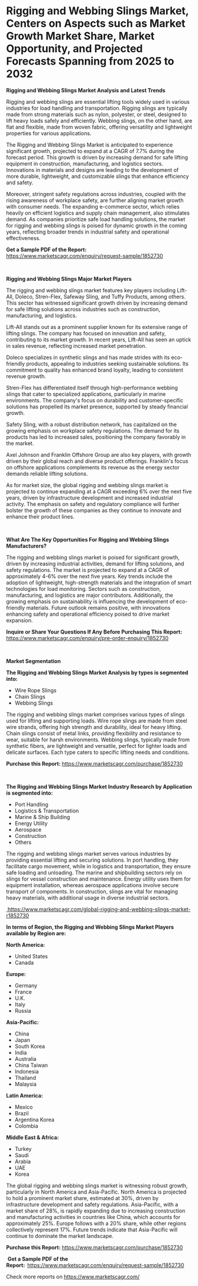 <p><h1>Rigging and Webbing Slings Market, Centers on Aspects such as Market Growth Market Share, Market Opportunity, and Projected Forecasts Spanning from 2025 to 2032</h1></p><p><strong>Rigging and Webbing Slings Market Analysis and Latest Trends</strong></p>
<p><p>Rigging and webbing slings are essential lifting tools widely used in various industries for load handling and transportation. Rigging slings are typically made from strong materials such as nylon, polyester, or steel, designed to lift heavy loads safely and efficiently. Webbing slings, on the other hand, are flat and flexible, made from woven fabric, offering versatility and lightweight properties for various applications.</p><p>The Rigging and Webbing Slings Market is anticipated to experience significant growth, projected to expand at a CAGR of 7.7% during the forecast period. This growth is driven by increasing demand for safe lifting equipment in construction, manufacturing, and logistics sectors. Innovations in materials and designs are leading to the development of more durable, lightweight, and customizable slings that enhance efficiency and safety.</p><p>Moreover, stringent safety regulations across industries, coupled with the rising awareness of workplace safety, are further aligning market growth with consumer needs. The expanding e-commerce sector, which relies heavily on efficient logistics and supply chain management, also stimulates demand. As companies prioritize safe load handling solutions, the market for rigging and webbing slings is poised for dynamic growth in the coming years, reflecting broader trends in industrial safety and operational effectiveness.</p></p>
<p><strong>Get a Sample PDF of the Report:&nbsp;</strong> <a href="https://www.marketscagr.com/enquiry/request-sample/1852730?utm_campaign=3448&utm_medium=2&utm_source=Github&utm_content=ia&utm_term=03042025&utm_id=rigging-and-webbing-slings">https://www.marketscagr.com/enquiry/request-sample/1852730</a></p>
<p>&nbsp;</p>
<p><strong>Rigging and Webbing Slings Major Market Players</strong></p>
<p><p>The rigging and webbing slings market features key players including Lift-All, Doleco, Stren-Flex, Safeway Sling, and Tuffy Products, among others. This sector has witnessed significant growth driven by increasing demand for safe lifting solutions across industries such as construction, manufacturing, and logistics.</p><p>Lift-All stands out as a prominent supplier known for its extensive range of lifting slings. The company has focused on innovation and safety, contributing to its market growth. In recent years, Lift-All has seen an uptick in sales revenue, reflecting increased market penetration.</p><p>Doleco specializes in synthetic slings and has made strides with its eco-friendly products, appealing to industries seeking sustainable solutions. Its commitment to quality has enhanced brand loyalty, leading to consistent revenue growth.</p><p>Stren-Flex has differentiated itself through high-performance webbing slings that cater to specialized applications, particularly in marine environments. The company's focus on durability and customer-specific solutions has propelled its market presence, supported by steady financial growth.</p><p>Safety Sling, with a robust distribution network, has capitalized on the growing emphasis on workplace safety regulations. The demand for its products has led to increased sales, positioning the company favorably in the market.</p><p>Axel Johnson and Franklin Offshore Group are also key players, with growth driven by their global reach and diverse product offerings. Franklin's focus on offshore applications complements its revenue as the energy sector demands reliable lifting solutions.</p><p>As for market size, the global rigging and webbing slings market is projected to continue expanding at a CAGR exceeding 6% over the next five years, driven by infrastructure development and increased industrial activity. The emphasis on safety and regulatory compliance will further bolster the growth of these companies as they continue to innovate and enhance their product lines.</p></p>
<p>&nbsp;</p>
<p><strong>What Are The Key Opportunities For Rigging and Webbing Slings Manufacturers?</strong></p>
<p><p>The rigging and webbing slings market is poised for significant growth, driven by increasing industrial activities, demand for lifting solutions, and safety regulations. The market is projected to expand at a CAGR of approximately 4-6% over the next five years. Key trends include the adoption of lightweight, high-strength materials and the integration of smart technologies for load monitoring. Sectors such as construction, manufacturing, and logistics are major contributors. Additionally, the growing emphasis on sustainability is influencing the development of eco-friendly materials. Future outlook remains positive, with innovations enhancing safety and operational efficiency poised to drive market expansion.</p></p>
<p><strong>Inquire or Share Your Questions If Any Before Purchasing This Report:</strong> <a href="https://www.marketscagr.com/enquiry/pre-order-enquiry/1852730?utm_campaign=3448&utm_medium=2&utm_source=Github&utm_content=ia&utm_term=03042025&utm_id=rigging-and-webbing-slings">https://www.marketscagr.com/enquiry/pre-order-enquiry/1852730</a></p>
<p>&nbsp;</p>
<p><strong>Market Segmentation</strong></p>
<p><strong>The Rigging and Webbing Slings Market Analysis by types is segmented into:</strong></p>
<p><ul><li>Wire Rope Slings</li><li>Chain Slings</li><li>Webbing Slings</li></ul></p>
<p><p>The rigging and webbing slings market comprises various types of slings used for lifting and supporting loads. Wire rope slings are made from steel wire strands, offering high strength and durability, ideal for heavy lifting. Chain slings consist of metal links, providing flexibility and resistance to wear, suitable for harsh environments. Webbing slings, typically made from synthetic fibers, are lightweight and versatile, perfect for lighter loads and delicate surfaces. Each type caters to specific lifting needs and conditions.</p></p>
<p><strong>Purchase this Report:&nbsp;</strong><a href="https://www.marketscagr.com/purchase/1852730?utm_campaign=3448&utm_medium=2&utm_source=Github&utm_content=ia&utm_term=03042025&utm_id=rigging-and-webbing-slings">https://www.marketscagr.com/purchase/1852730</a></p>
<p>&nbsp;</p>
<p><strong>The Rigging and Webbing Slings Market Industry Research by Application is segmented into:</strong></p>
<p><ul><li>Port Handling</li><li>Logistics & Transportation</li><li>Marine & Ship Building</li><li>Energy Utility</li><li>Aerospace</li><li>Construction</li><li>Others</li></ul></p>
<p><p>The rigging and webbing slings market serves various industries by providing essential lifting and securing solutions. In port handling, they facilitate cargo movement, while in logistics and transportation, they ensure safe loading and unloading. The marine and shipbuilding sectors rely on slings for vessel construction and maintenance. Energy utility uses them for equipment installation, whereas aerospace applications involve secure transport of components. In construction, slings are vital for managing heavy materials, with additional usage in diverse industrial sectors.</p></p>
<p><a href="https://www.marketscagr.com/global-rigging-and-webbing-slings-market-r1852730?utm_campaign=3448&utm_medium=2&utm_source=Github&utm_content=ia&utm_term=03042025&utm_id=rigging-and-webbing-slings">&nbsp;https://www.marketscagr.com/global-rigging-and-webbing-slings-market-r1852730</a></p>
<p><strong>In terms of Region, the Rigging and Webbing Slings Market Players available by Region are:</strong></p>
<p>
    <p> <strong> North America: </strong>
        <ul>
            <li>United States</li>
            <li>Canada</li>
        </ul>
        </p> 
    <p> <strong> Europe: </strong>
        <ul>
            <li>Germany</li>
            <li>France</li>
            <li>U.K.</li>
            <li>Italy</li>
            <li>Russia</li>
        </ul>
        </p> 
    <p> <strong> Asia-Pacific: </strong>
        <ul>
            <li>China</li>
            <li>Japan</li>
            <li>South Korea</li>
            <li>India</li>
            <li>Australia</li>
            <li>China Taiwan</li>
            <li>Indonesia</li>
            <li>Thailand</li>
            <li>Malaysia</li>
        </ul>
        </p> 
    <p> <strong> Latin America: </strong>
        <ul>
            <li>Mexico</li>
            <li>Brazil</li>
            <li>Argentina Korea</li>
            <li>Colombia</li>
        </ul>
        </p> 
    <p> <strong> Middle East & Africa: </strong>
        <ul>
            <li>Turkey</li>
            <li>Saudi</li>
            <li>Arabia</li>
            <li>UAE</li>
            <li>Korea</li>
        </ul>
    </p>
    </p>
<p><p>The global rigging and webbing slings market is witnessing robust growth, particularly in North America and Asia-Pacific. North America is projected to hold a prominent market share, estimated at 30%, driven by infrastructure development and safety regulations. Asia-Pacific, with a market share of 28%, is rapidly expanding due to increasing construction and manufacturing activities in countries like China, which accounts for approximately 25%. Europe follows with a 20% share, while other regions collectively represent 17%. Future trends indicate that Asia-Pacific will continue to dominate the market landscape.</p></p>
<p><strong>Purchase this Report: </strong><a href="https://www.marketscagr.com/purchase/1852730?utm_campaign=3448&utm_medium=2&utm_source=Github&utm_content=ia&utm_term=03042025&utm_id=rigging-and-webbing-slings">https://www.marketscagr.com/purchase/1852730</a></p>
<p>&nbsp;<strong>Get a Sample PDF of the Report:&nbsp;&nbsp;</strong><a href="https://www.marketscagr.com/enquiry/request-sample/1852730?utm_campaign=3448&utm_medium=2&utm_source=Github&utm_content=ia&utm_term=03042025&utm_id=rigging-and-webbing-slings">https://www.marketscagr.com/enquiry/request-sample/1852730</a></p>
<p><strong></strong></p>
<p>Check more reports on <a href="https://www.marketscagr.com/?utm_campaign=3448&utm_medium=2&utm_source=Github&utm_content=ia&utm_term=03042025&utm_id=rigging-and-webbing-slings">https://www.marketscagr.com/</a></p>